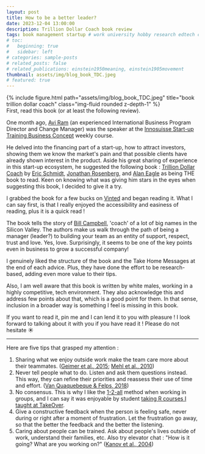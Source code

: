 ```yaml
---
layout: post
title: How to be a better leader?
date: 2023-12-04 13:00:00
description: Trillion Dollar Coach book review
tags: book management startup # work university hobby research edtech code ux ui data psychology videogames misc book
# toc:
#   beginning: true
#   sidebar: left
# categories: sample-posts
# related_posts: false
# related_publications: einstein1950meaning, einstein1905movement
thumbnail: assets/img/blog_book_TDC.jpeg
# featured: true
---
```


<div class="row">
    <div class="col-sm mt-3 mt-md-0">
    </div>
    <div class="col-sm-5 mt-3 mt-md-0">
        {% include figure.html path="assets/img/blog_book_TDC.jpeg" title="book trillion dollar coach" class="img-fluid rounded z-depth-1" %}
    </div>
    <div class="col-sm mt-3 mt-md-0">
    </div>
</div>
<div class="caption">
    First, read this book (or at least the following review).
</div>

One month ago, [Avi Ram](https://www.linkedin.com/in/aviram/) (an experienced International Business Program Director and Change Manager) was the speaker at the [Innosuisse Start-up Training Business Concept](https://www.science2market.ch/) weekly course.

He delved into the financing part of a start-up, how to attract investors, showing them we know the market's pain and that possible clients have already shown interest in the product. Aside his great sharing of experience in this start-up ecosystem, he suggested the following book : [Trillion Dollar Coach](https://trilliondollarcoach.com/) by [Eric Schmidt](https://twitter.com/ericschmidt), [Jonathan Rosenberg](https://www.linkedin.com/in/jonathanrosenberggoogle/), and [Alan Eagle](https://www.linkedin.com/in/alaneagle/) as being THE book to read. Keen on knowing what was giving him stars in the eyes when suggesting this book, I decided to give it a try.

I grabbed the book for a few bucks on [Vinted](https://www.vinted.fr/catalog?search_text=trillion%20dollar%20coach) and began reading it. What I can say first, is that I really enjoyed the accessibility and easiness of reading, plus it is a quick read ! 

The book tells the story of [Bill Campbell](https://en.wikipedia.org/wiki/Bill_Campbell_(business_executive)), 'coach' of a lot of big names in the Silicon Valley. The authors make us walk through the path of being a manager (leader?) to building your team as an entity of support, respect, trust and love. Yes, love. Surprisingly, it seems to be one of the key points even in business to grow a successful company!

I genuinely liked the structure of the book and the Take Home Messages at the end of each advice. Plus, they have done the effort to be research-based, adding even more value to their tips.

Also, I am well aware that this book is written by white males, working in a highly competitive, tech environment. They also acknowledge this and address few points about that, which is a good point for them. In that sense, inclusion in a broader way is something I feel is missing in this book.

If you want to read it, pin me and I can lend it to you with pleasure ! I look forward to talking about it with you if you have read it ! Please do not hesitate ☀️

---

Here are five tips that grasped my attention :

1. Sharing what we enjoy outside work make the team care more about their teammates. ([Geimer et al., 2015](https://doi.org/10.1016/j.jbusres.2015.02.015); [Mehl et al., 2010](https://doi.org/10.1177/0956797610362675))
2. Never tell people what to do. Listen and ask them questions instead. This way, they can refine their priorities and reassess their use of time and effort. ([Van Quaquebeque & Felps, 2018](https://doi.org/10.5465/amr.2014.0537))
3. No consensus. This is why I like the [1-2-all](https://www.liberatingstructures.com/1-1-2-4-all/) method when working in groups, and I can say it was enjoyable by student [taking R courses I taught at TakeOver](https://elearning.unige.ch/formation).
4. Give a constructive feedback when the person is feeling safe, never during or right after a moment of frustration. Let the frustration go away, so that the better the feedback and the better the listening.
5. Caring about people can be trained. Ask about people's lives outside of work, understand their families, etc. Also try elevator chat : "How is it going? What are you working on?" ([Kanov et al., 2004](https://doi.org/10.1177/000276420326021))